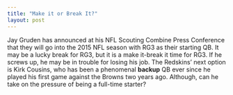 ```yaml
---
title: "Make it or Break It?"
layout: post
---
```


Jay Gruden has announced at his NFL Scouting Combine Press Conference that they will go into the 2015 NFL season with RG3 as their starting QB. It may be a lucky break for RG3, but it is a make it-break it time for RG3. If he screws up, he may be in trouble for losing his job. The Redskins’ next option is Kirk Cousins, who has been a phenomenal **backup** QB ever since he played his first game against the Browns two years ago. Although, can he take on the pressure of being a full-time starter?
